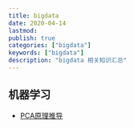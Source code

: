 ```yaml
---
title: bigdata
date: 2020-04-14
lastmod: 
publish: true
categories: ["bigdata"]
keywords: ["bigdata"]
description: "bigdata 相关知识汇总"
---
```


## 机器学习
* [PCA原理推导](../bigdata/derivation_of_PCA.md)

